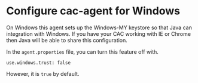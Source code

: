 Configure cac-agent for Windows
================

On Windows this agent sets up the Windows-MY keystore so that Java can
integration with Windows. If you have your CAC working with IE or Chrome then
Java will be able to share this configuration.

In the `agent.properties` file, you can turn this feature off with.

	use.windows.trust: false

However, it is `true` by default.
